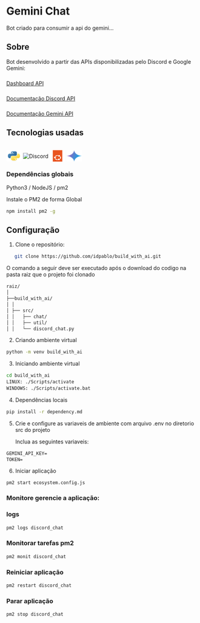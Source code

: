 # Gemini Chat
 Bot criado para consumir a api do gemini...
 
## Sobre

 Bot desenvolvido a partir das APIs disponibilizadas pelo Discord e Google Gemini:
 ###
 [Dashboard API](https://discord.com/developers/applications)
 ###
 [Documentação Discord API](https://discord.com/developers/docs/intro)
 ###
 [Documentação Gemini API](https://ai.google.dev/gemini-api/docs?hl=pt-br)
 
## Tecnologias usadas

<div style="display: inline_block"><br>
  <img align="center" alt="Python" height="30" width="40" src="https://raw.githubusercontent.com/devicons/devicon/master/icons/python/python-original.svg">
  <img align="center" alt="Discord" height="30" width="40" src="https://www.svgrepo.com/show/452188/discord.svg">
  <img align="center" alt="Ubuntu" height="30" width="40" src="https://github.com/devicons/devicon/blob/master/icons/ubuntu/ubuntu-original.svg">
  <img align="center" alt="Ubuntu" height="30" width="40" src="https://github.com/idpablo/build_with_ai/blob/main/img/google-gemini-icon.svg">
</div>

### Dependências globais
Python3 / NodeJS / pm2

Instale o PM2 de forma Global

```bash
npm install pm2 -g
```

## Configuração

1. Clone o repositório:

```bash
   git clone https://github.com/idpablo/build_with_ai.git
```
   
O comando a seguir deve ser executado após o download do codigo na pasta raiz que o projeto foi clonado

```
raiz/
│
├──build_with_ai/
│ │
│ ├── src/
│ │   ├── chat/
│ │   ├── util/
│ │   └── discord_chat.py
```

2. Criando ambiente virtual

```bash
python -m venv build_with_ai
```

3. Iniciando ambiente virtual

```bash
cd build_with_ai
LINUX: ./Scripts/activate
WINDOWS: ./Scripts/activate.bat
```

4. Dependências locais

```bash
pip install -r dependency.md
```

5. Crie e configure as variaveis de ambiente com arquivo .env no diretorio src do projeto

   Inclua as seguintes variaveis:

```
GEMINI_API_KEY=
TOKEN=
```

6. Iniciar aplicação

```bash
pm2 start ecosystem.config.js
```

### Monitore gerencie a aplicação:

### logs

```bash
pm2 logs discord_chat
```

### Monitorar tarefas pm2

```bash
pm2 monit discord_chat
```

### Reiniciar aplicação

```bash
pm2 restart discord_chat
```

### Parar aplicação

```bash
pm2 stop discord_chat
```

